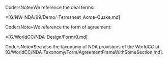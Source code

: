 CodersNote=We reference the deal terms:

=[G/NW-NDA/99/Demo/-Termsheet_Acme-Quake.md]

CodersNote=We reference the form of agreement:

=[G/WorldCC/NDA-Design/Form/0.md]  

CodersNote=See also the taxonomy of NDA provisions of the WorldCC at [G/WorldCC/NDA-Taxonomy/Form/AgreementFrameWithSomeSection.md].